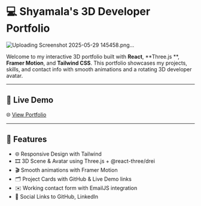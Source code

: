 # 💻 Shyamala's 3D Developer Portfolio

![Uploading Screenshot 2025-05-29 145458.png…]()
<!-- Add a screenshot or GIF of your portfolio -->

Welcome to my interactive 3D portfolio built with **React**, **Three.js **, **Framer Motion**, and **Tailwind CSS**. This portfolio showcases my projects, skills, and contact info with smooth animations and a rotating 3D developer avatar.

---

## 🚀 Live Demo
🌐 [View Portfolio]((https://shyamalanewportfolio.netlify.app/#education))

---

## 🧠 Features

- 🌐 Responsive Design with Tailwind
- 🎞️ 3D Scene & Avatar using Three.js + @react-three/drei
- 🎬 Smooth animations with Framer Motion
- 🗂️ Project Cards with GitHub & Live Demo links
- ✉️ Working contact form with EmailJS integration
- 🔗 Social Links to GitHub, LinkedIn



